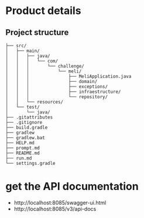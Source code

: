 # Product details

## Project structure

```
├── src/
│   ├── main/
│   │   ├── java/
│   │   │   └── com/
│   │   │       └── challenge/
│   │   │           └── meli/
│   │   │               ├── MeliApplication.java
│   │   │               ├── domain/
│   │   │               ├── exceptions/
│   │   │               ├── infraestructure/
│   │   │               └── repository/
│   │   └── resources/
│   └── test/
│       └── java/
├── .gitattributes
├── .gitignore
├── build.gradle
├── gradlew
├── gradlew.bat
├── HELP.md
├── prompt.md
├── README.md
├── run.md
└── settings.gradle        
```

# get the API documentation
- http://localhost:8085/swagger-ui.html
- http://localhost:8085/v3/api-docs